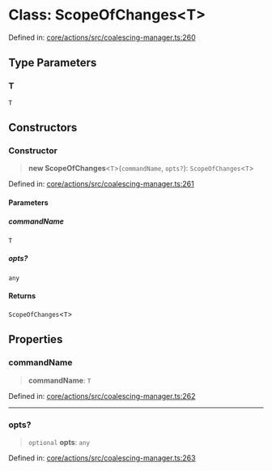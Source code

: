 # Class: ScopeOfChanges\<T\>

Defined in: [core/actions/src/coalescing-manager.ts:260](https://github.com/LaWebcapsule/orbits/blob/9dfb205b4c535735246a802b81e1b3b887b61283/core/actions/src/coalescing-manager.ts#L260)

## Type Parameters

### T

`T`

## Constructors

### Constructor

> **new ScopeOfChanges**\<`T`\>(`commandName`, `opts?`): `ScopeOfChanges`\<`T`\>

Defined in: [core/actions/src/coalescing-manager.ts:261](https://github.com/LaWebcapsule/orbits/blob/9dfb205b4c535735246a802b81e1b3b887b61283/core/actions/src/coalescing-manager.ts#L261)

#### Parameters

##### commandName

`T`

##### opts?

`any`

#### Returns

`ScopeOfChanges`\<`T`\>

## Properties

### commandName

> **commandName**: `T`

Defined in: [core/actions/src/coalescing-manager.ts:262](https://github.com/LaWebcapsule/orbits/blob/9dfb205b4c535735246a802b81e1b3b887b61283/core/actions/src/coalescing-manager.ts#L262)

***

### opts?

> `optional` **opts**: `any`

Defined in: [core/actions/src/coalescing-manager.ts:263](https://github.com/LaWebcapsule/orbits/blob/9dfb205b4c535735246a802b81e1b3b887b61283/core/actions/src/coalescing-manager.ts#L263)
